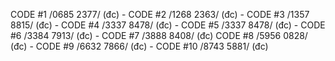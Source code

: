 CODE #1 /0685 2377/ (đc) - CODE #2 /1268 2363/ (đc) - CODE #3 /1357 8815/ (đc) - CODE #4 /3337 8478/ (đc) - CODE #5
/3337 8478/ (đc) - CODE #6 /3384 7913/ (đc) - CODE #7 /3888 8408/ (đc) CODE #8 /5956 0828/ (đc) - CODE #9 /6632 7866/ (đc) - CODE #10 /8743 5881/ (đc)
